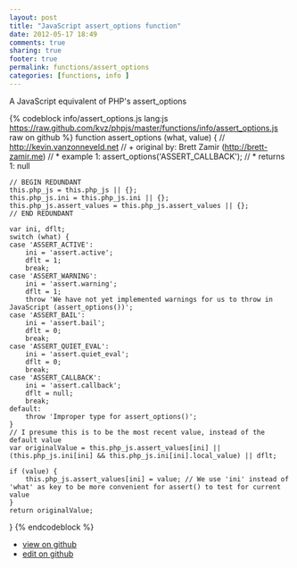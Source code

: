 ```yaml
---
layout: post
title: "JavaScript assert_options function"
date: 2012-05-17 18:49
comments: true
sharing: true
footer: true
permalink: functions/assert_options
categories: [functions, info ]
---
```

A JavaScript equivalent of PHP's assert_options
<!-- more -->
{% codeblock info/assert_options.js lang:js https://raw.github.com/kvz/phpjs/master/functions/info/assert_options.js raw on github %}
function assert_options (what, value) {
    // http://kevin.vanzonneveld.net
    // +   original by: Brett Zamir (http://brett-zamir.me)
    // *     example 1: assert_options('ASSERT_CALLBACK');
    // *     returns 1: null

    // BEGIN REDUNDANT
    this.php_js = this.php_js || {};
    this.php_js.ini = this.php_js.ini || {};
    this.php_js.assert_values = this.php_js.assert_values || {};
    // END REDUNDANT

    var ini, dflt;
    switch (what) {
    case 'ASSERT_ACTIVE':
        ini = 'assert.active';
        dflt = 1;
        break;
    case 'ASSERT_WARNING':
        ini = 'assert.warning';
        dflt = 1;
        throw 'We have not yet implemented warnings for us to throw in JavaScript (assert_options())';
    case 'ASSERT_BAIL':
        ini = 'assert.bail';
        dflt = 0;
        break;
    case 'ASSERT_QUIET_EVAL':
        ini = 'assert.quiet_eval';
        dflt = 0;
        break;
    case 'ASSERT_CALLBACK':
        ini = 'assert.callback';
        dflt = null;
        break;
    default:
        throw 'Improper type for assert_options()';
    }
    // I presume this is to be the most recent value, instead of the default value
    var originalValue = this.php_js.assert_values[ini] || (this.php_js.ini[ini] && this.php_js.ini[ini].local_value) || dflt;

    if (value) {
        this.php_js.assert_values[ini] = value; // We use 'ini' instead of 'what' as key to be more convenient for assert() to test for current value
    }
    return originalValue;
}
{% endcodeblock %}
<ul>
 <li><a href="https://github.com/kvz/phpjs/blob/master/functions/info/assert_options.js">view on github</a></li>
 <li><a href="https://github.com/kvz/phpjs/edit/master/functions/info/assert_options.js">edit on github</a></li>
</ul>
